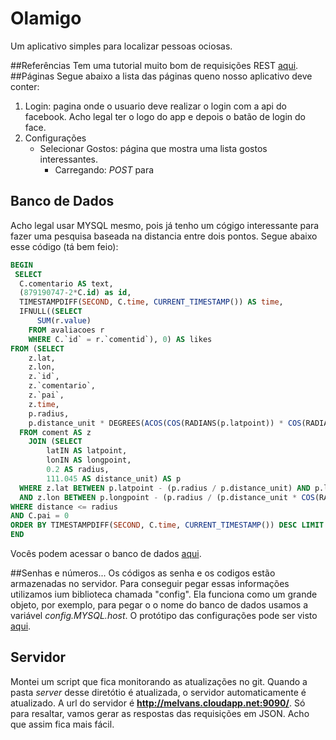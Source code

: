 # Olamigo
Um aplicativo simples para localizar pessoas ociosas.

##Referências
Tem uma tutorial muito bom de requisições REST [aqui](http://adrianmejia.com/blog/2014/10/01/creating-a-restful-api-tutorial-with-nodejs-and-mongodb/).
##Páginas
Segue abaixo a lista das páginas queno nosso aplicativo deve conter:

1. Login: pagina onde o usuario deve realizar o login com a api do facebook. Acho legal ter o logo do app e depois o batão de login do face.
2. Configurações
	* Selecionar Gostos: página que mostra uma lista gostos interessantes. 
		* Carregando: *POST* para 

## Banco de Dados
Acho legal usar MYSQL mesmo, pois já tenho um cógigo interessante para fazer uma pesquisa baseada na distancia entre dois pontos. Segue abaixo esse código (tá bem feio):

```sql
BEGIN
 SELECT
  C.comentario AS text,
  (879190747-2*C.id) as id,
  TIMESTAMPDIFF(SECOND, C.time, CURRENT_TIMESTAMP()) AS time,
  IFNULL((SELECT
      SUM(r.value)
    FROM avaliacoes r
    WHERE C.`id` = r.`comentid`), 0) AS likes
FROM (SELECT
    z.lat,
    z.lon,
    z.`id`,
    z.`comentario`,
    z.`pai`,
    z.time,
    p.radius,
    p.distance_unit * DEGREES(ACOS(COS(RADIANS(p.latpoint)) * COS(RADIANS(z.lat)) * COS(RADIANS(p.longpoint - z.lon)) + SIN(RADIANS(p.latpoint)) * SIN(RADIANS(z.lat)))) AS distance
  FROM coment AS z
    JOIN (SELECT
        latIN AS latpoint,
        lonIN AS longpoint,
        0.2 AS radius,
        111.045 AS distance_unit) AS p
  WHERE z.lat BETWEEN p.latpoint - (p.radius / p.distance_unit) AND p.latpoint + (p.radius / p.distance_unit)
  AND z.lon BETWEEN p.longpoint - (p.radius / (p.distance_unit * COS(RADIANS(p.latpoint)))) AND p.longpoint + (p.radius / (p.distance_unit * COS(RADIANS(p.latpoint))))) AS C
WHERE distance <= radius
AND C.pai = 0
ORDER BY TIMESTAMPDIFF(SECOND, C.time, CURRENT_TIMESTAMP()) DESC LIMIT 70;
END
```

Vocês podem acessar o banco de dados [aqui](http://melvans.cloudapp.net/phpmyadmin/).

##Senhas e números...
Os códigos as senha e os codigos estão armazenadas no servidor. Para conseguir pegar essas informações utilizamos ium biblioteca chamada "config". Ela funciona como um grande objeto, por exemplo, para pegar o o nome do banco de dados usamos a variável *config.MYSQL.host*. O protótipo das configurações pode ser visto [aqui](server/config/default.json.example).

## Servidor
Montei um script que fica monitorando as atualizações no git. Quando a pasta *server* desse diretótio é atualizada, o servidor automaticamente é atualizado. A url do servidor é **http://melvans.cloudapp.net:9090/**.
Só para resaltar, vamos gerar as respostas das requisições em JSON. Acho que assim fica mais fácil.
